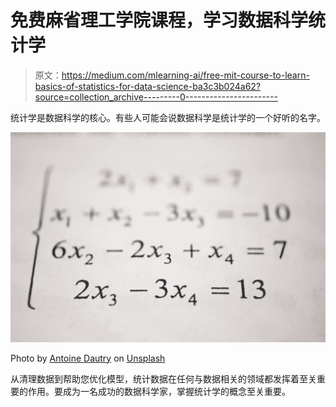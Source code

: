 # 免费麻省理工学院课程，学习数据科学统计学

> 原文：<https://medium.com/mlearning-ai/free-mit-course-to-learn-basics-of-statistics-for-data-science-ba3c3b024a62?source=collection_archive---------0----------------------->

统计学是数据科学的核心。有些人可能会说数据科学是统计学的一个好听的名字。

![](img/80597ed86951c8316849c94bd561be07.png)

Photo by [Antoine Dautry](https://unsplash.com/@antoine1003?utm_source=unsplash&utm_medium=referral&utm_content=creditCopyText) on [Unsplash](https://unsplash.com/?utm_source=unsplash&utm_medium=referral&utm_content=creditCopyText)

从清理数据到帮助您优化模型，统计数据在任何与数据相关的领域都发挥着至关重要的作用。要成为一名成功的数据科学家，掌握统计学的概念至关重要。